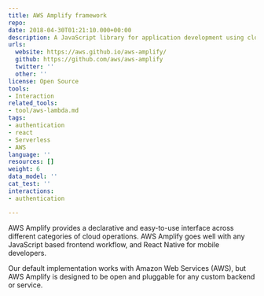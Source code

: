 ```yaml
---
title: AWS Amplify framework
repo: 
date: 2018-04-30T01:21:10.000+00:00
description: A JavaScript library for application development using cloud services.
urls:
  website: https://aws.github.io/aws-amplify/
  github: https://github.com/aws/aws-amplify
  twitter: ''
  other: ''
license: Open Source
tools:
- Interaction
related_tools:
- tool/aws-lambda.md
tags:
- authentication
- react
- Serverless
- AWS
language: ''
resources: []
weight: 6
data_model: ''
cat_test: ''
interactions:
- authentication

---
```

AWS Amplify provides a declarative and easy-to-use interface across different categories of cloud operations. AWS Amplify goes well with any JavaScript based frontend workflow, and React Native for mobile developers.

Our default implementation works with Amazon Web Services (AWS), but AWS Amplify is designed to be open and pluggable for any custom backend or service.